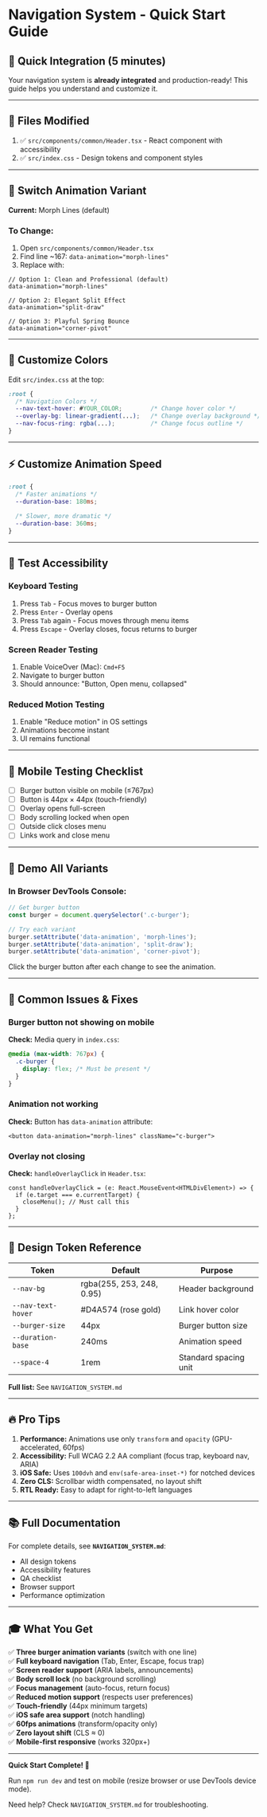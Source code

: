 # Navigation System - Quick Start Guide

## 🚀 Quick Integration (5 minutes)

Your navigation system is **already integrated** and production-ready! This guide helps you understand and customize it.

---

## 📂 Files Modified

1. ✅ `src/components/common/Header.tsx` - React component with accessibility
2. ✅ `src/index.css` - Design tokens and component styles

---

## 🎨 Switch Animation Variant

**Current:** Morph Lines (default)

### To Change:

1. Open `src/components/common/Header.tsx`
2. Find line ~167: `data-animation="morph-lines"`
3. Replace with:

```tsx
// Option 1: Clean and Professional (default)
data-animation="morph-lines"

// Option 2: Elegant Split Effect
data-animation="split-draw"

// Option 3: Playful Spring Bounce
data-animation="corner-pivot"
```

---

## 🎯 Customize Colors

Edit `src/index.css` at the top:

```css
:root {
  /* Navigation Colors */
  --nav-text-hover: #YOUR_COLOR;        /* Change hover color */
  --overlay-bg: linear-gradient(...);   /* Change overlay background */
  --nav-focus-ring: rgba(...);          /* Change focus outline */
}
```

---

## ⚡ Customize Animation Speed

```css
:root {
  /* Faster animations */
  --duration-base: 180ms;
  
  /* Slower, more dramatic */
  --duration-base: 360ms;
}
```

---

## 🧪 Test Accessibility

### Keyboard Testing
1. Press `Tab` - Focus moves to burger button
2. Press `Enter` - Overlay opens
3. Press `Tab` again - Focus moves through menu items
4. Press `Escape` - Overlay closes, focus returns to burger

### Screen Reader Testing
1. Enable VoiceOver (Mac): `Cmd+F5`
2. Navigate to burger button
3. Should announce: "Button, Open menu, collapsed"

### Reduced Motion Testing
1. Enable "Reduce motion" in OS settings
2. Animations become instant
3. UI remains functional

---

## 📱 Mobile Testing Checklist

- [ ] Burger button visible on mobile (≤767px)
- [ ] Button is 44px × 44px (touch-friendly)
- [ ] Overlay opens full-screen
- [ ] Body scrolling locked when open
- [ ] Outside click closes menu
- [ ] Links work and close menu

---

## 🎪 Demo All Variants

### In Browser DevTools Console:

```javascript
// Get burger button
const burger = document.querySelector('.c-burger');

// Try each variant
burger.setAttribute('data-animation', 'morph-lines');
burger.setAttribute('data-animation', 'split-draw');
burger.setAttribute('data-animation', 'corner-pivot');
```

Click the burger button after each change to see the animation.

---

## 🐛 Common Issues & Fixes

### Burger button not showing on mobile

**Check:** Media query in `index.css`:
```css
@media (max-width: 767px) {
  .c-burger {
    display: flex; /* Must be present */
  }
}
```

### Animation not working

**Check:** Button has `data-animation` attribute:
```tsx
<button data-animation="morph-lines" className="c-burger">
```

### Overlay not closing

**Check:** `handleOverlayClick` in `Header.tsx`:
```tsx
const handleOverlayClick = (e: React.MouseEvent<HTMLDivElement>) => {
  if (e.target === e.currentTarget) {
    closeMenu(); // Must call this
  }
};
```

---

## 🎨 Design Token Reference

| Token | Default | Purpose |
|-------|---------|---------|
| `--nav-bg` | rgba(255, 253, 248, 0.95) | Header background |
| `--nav-text-hover` | #D4A574 (rose gold) | Link hover color |
| `--burger-size` | 44px | Burger button size |
| `--duration-base` | 240ms | Animation speed |
| `--space-4` | 1rem | Standard spacing unit |

**Full list:** See `NAVIGATION_SYSTEM.md`

---

## 🔥 Pro Tips

1. **Performance:** Animations use only `transform` and `opacity` (GPU-accelerated, 60fps)
2. **Accessibility:** Full WCAG 2.2 AA compliant (focus trap, keyboard nav, ARIA)
3. **iOS Safe:** Uses `100dvh` and `env(safe-area-inset-*)` for notched devices
4. **Zero CLS:** Scrollbar width compensated, no layout shift
5. **RTL Ready:** Easy to adapt for right-to-left languages

---

## 📚 Full Documentation

For complete details, see **`NAVIGATION_SYSTEM.md`**:
- All design tokens
- Accessibility features
- QA checklist
- Browser support
- Performance optimization

---

## 🎓 What You Get

✅ **Three burger animation variants** (switch with one line)  
✅ **Full keyboard navigation** (Tab, Enter, Escape, focus trap)  
✅ **Screen reader support** (ARIA labels, announcements)  
✅ **Body scroll lock** (no background scrolling)  
✅ **Focus management** (auto-focus, return focus)  
✅ **Reduced motion support** (respects user preferences)  
✅ **Touch-friendly** (44px minimum targets)  
✅ **iOS safe area support** (notch handling)  
✅ **60fps animations** (transform/opacity only)  
✅ **Zero layout shift** (CLS ≈ 0)  
✅ **Mobile-first responsive** (works 320px+)

---

**Quick Start Complete! 🎉**

Run `npm run dev` and test on mobile (resize browser or use DevTools device mode).

Need help? Check `NAVIGATION_SYSTEM.md` for troubleshooting.

